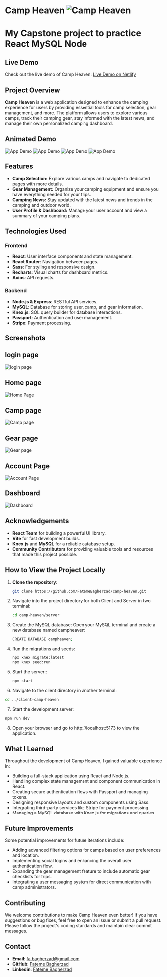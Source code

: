 # Camp Heaven ![Camp Heaven](./client-camp-heaven/src/assets/images/logo.png)

# My Capstone project to practice React MySQL Node

## Live Demo

Check out the live demo of Camp Heaven: [Live Demo on Netlify](<(https://fateme-camp-heaven.netlify.app)>)

## Project Overview

**Camp Heaven** is a web application designed to enhance the camping experience for users by providing essential tools for camp selection, gear management, and more. The platform allows users to explore various camps, track their camping gear, stay informed with the latest news, and manage their own personalized camping dashboard.

## Animated Demo

![App Demo](gif/camp1heaven-1-gif.gif)
![App Demo](gif/camp1heaven-2-gif.gif)
![App Demo](gif/camp1heaven-3-gif.gif)
![App Demo](gif/camp1heaven-4-gif.gif)

## Features

- **Camp Selection:** Explore various camps and navigate to dedicated pages with more details.
- **Gear Management:** Organize your camping equipment and ensure you have everything needed for your trips.
- **Camping News:** Stay updated with the latest news and trends in the camping and outdoor world.
- **User Profile & Dashboard:** Manage your user account and view a summary of your camping plans.

## Technologies Used

### Frontend

- **React**: User interface components and state management.
- **React Router**: Navigation between pages.
- **Sass**: For styling and responsive design.
- **Recharts**: Visual charts for dashboard metrics.
- **Axios**: API requests.

### Backend

- **Node.js & Express**: RESTful API services.
- **MySQL**: Database for storing user, camp, and gear information.
- **Knex.js**: SQL query builder for database interactions.
- **Passport**: Authentication and user management.
- **Stripe**: Payment processing.

## Screenshots

## login page

![login page](screenshots/Screenshot-1.jpg)

## Home page

![Home Page](screenshots/Screenshot-2.jpg)

## Camp page

![Camp page](screenshots/Screenshot-3.jpg)

## Gear page

![Gear page](screenshots/Screenshot-4.jpg)

## Account Page

![Account Page](screenshots/Screenshot-5.jpg)

## Dashboard

![Dashboard](screenshots/Screenshot-6.jpg)

## Acknowledgements

- **React Team** for building a powerful UI library.
- **Vite** for fast development builds.
- **Knex.js** and **MySQL** for a reliable database setup.
- **Community Contributors** for providing valuable tools and resources that made this project possible.

## How to View the Project Locally

1. **Clone the repository**:
   ```bash
   git clone https://github.com/FatemeBagherzad/camp-heaven.git
   ```
2. Navigate into the project directory for both Client and Server in two terminal:

   ```bash
   cd camp-heaven/server
   ```

3. Create the MySQL database: Open your MySQL terminal and create a new database named campheaven:

   ```bash
   CREATE DATABASE campheaven;
   ```

4. Run the migrations and seeds:

   ```bash
   npx knex migrate:latest
   npx knex seed:run
   ```

5. Start the server::

   ```bash
   npm start
   ```

6. Navigate to the client directory in another terminal:

```bash
cd ../client-camp-heaven
```

7. Start the development server:

```bash
npm run dev
```

8. Open your browser and go to http://localhost:5173 to view the application.

## What I Learned

Throughout the development of Camp Heaven, I gained valuable experience in:

- Building a full-stack application using React and Node.js.
- Handling complex state management and component communication in React.
- Creating secure authentication flows with Passport and managing tokens.
- Designing responsive layouts and custom components using Sass.
- Integrating third-party services like Stripe for payment processing.
- Managing a MySQL database with Knex.js for migrations and queries.

## Future Improvements

Some potential improvements for future iterations include:

- Adding advanced filtering options for camps based on user preferences and location.
- Implementing social logins and enhancing the overall user authentication flow.
- Expanding the gear management feature to include automatic gear checklists for trips.
- Integrating a user messaging system for direct communication with camp administrators.

## Contributing

We welcome contributions to make Camp Heaven even better! If you have suggestions or bug fixes, feel free to open an issue or submit a pull request. Please follow the project's coding standards and maintain clear commit messages.

## Contact

- **Email**: fa.bagherzad@gmail.com
- **GitHub**: [Fateme Bagherzad](https://github.com/FatemeBagherzad)
- **Linkedin**: [Fateme Bagherzad](https://www.linkedin.com/in/fatemeh-bagherzad/)
